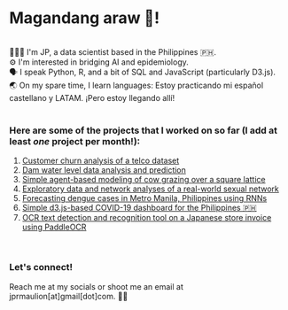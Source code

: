 # Magandang araw 👋!

<br>
🧑🏽‍💻 I'm JP, a data scientist based in the Philippines 🇵🇭. <br>
⚙️ I'm interested in bridging AI and epidemiology. <br>
🗣️ I speak Python, R, and a bit of SQL and JavaScript (particularly D3.js). <br>
🌏 On my spare time, I learn languages: Estoy practicando mi español castellano y LATAM. ¡Pero estoy llegando allí! <br>

<br>

### Here are some of the projects that I worked on so far (I add at least _one_ project per month!):
1. [Customer churn analysis of a telco dataset](https://github.com/jprmaulion/customer-churn-analysis) <br>
2. [Dam water level data analysis and prediction](https://github.com/jprmaulion/dam-waterLevel-prediction) <br>
3. [Simple agent-based modeling of cow grazing over a square lattice](https://github.com/jprmaulion/abm-cowGrazing) <br>
4. [Exploratory data and network analyses of a real-world sexual network](https://github.com/jprmaulion/sexualNetwork-analysis) <br>
5. [Forecasting dengue cases in Metro Manila, Philippines using RNNs](https://github.com/jprmaulion/rnn_dengue) <br>
6. [Simple d3.js-based COVID-19 dashboard for the Philippines 🇵🇭](https://github.com/jprmaulion/d3js-covid19ph) <br>
7. [OCR text detection and recognition tool on a Japanese store invoice using PaddleOCR](https://github.com/jprmaulion/japanese-receipt-ocr-cv/) <br>

<br>

### Let's connect!
Reach me at my socials or shoot me an email at jprmaulion[at]gmail[dot]com. 🫶🏾 
